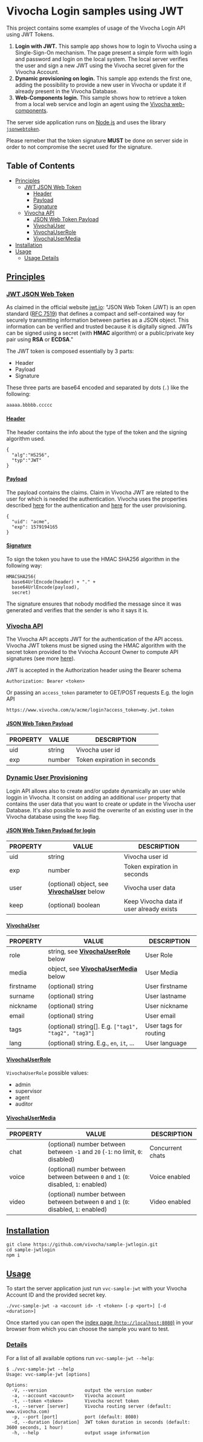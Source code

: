 # Vivocha Login samples using JWT

This project contains some examples of usage of the Vivocha Login API using JWT Tokens.

1. **Login with JWT.** This sample app shows how to login to Vivocha using a Single-Sign-On mechanism. The page present a simple form with login and password and login on the local system. The local server verifies the user and sign a new JWT using the Vivocha secret given for the Vivocha Account.
2. **Dynamic provisioning on login.** This sample app extends the first one, adding the possibility to provide a new user in Vivocha or update it if already present in the Vivocha Database.
3. **Web-Components login.** This sample shows how to retrieve a token from a local web service and login an agent using the [Vivocha web-components](https://components.vivocha.com/docs/latest/).

The server side application runs on [Node.js](https://nodejs.org/) and uses the library [`jsonwebtoken`](https://www.npmjs.com/package/jsonwebtoken).

Please remeber that the token signature **MUST** be done on server side in order to not compromise the secret used for the signature.

## Table of Contents
- [Principles](#principles)
  - [JWT JSON Web Token](#principles-jwt)
    - [Header](#principles-jwt-header)
    - [Payload](#principles-jwt-payload)
    - [Signature](#principles-jwt-signature)
  - [Vivocha API](#principles-api)
    - [JSON Web Token Payload](#JWTPayload)
    - [VivochaUser](#VivochaUser)
    - [VivochaUserRole](#VivochaUserRole)
    - [VivochaUserMedia](#VivochaUserMedia)
- [Installation](#installation)
- [Usage](#usage)
  - [Usage Details](#usage-detail)

## [Principles](#principles)

### [JWT JSON Web Token](#principles-jwt)

As claimed in the official website [jwt.io](https://jwt.io/introduction/): "JSON Web Token (JWT) is an open standard ([RFC 7519](https://tools.ietf.org/html/rfc7519)) that defines a compact and self-contained way for securely transmitting information between parties as a JSON object. This information can be verified and trusted because it is digitally signed. JWTs can be signed using a secret (with **HMAC** algorithm) or a public/private key pair using **RSA** or **ECDSA**."

The JWT token is composed essentially by 3 parts:
- Header
- Payload
- Signature

These three parts are base64 encoded and separated by dots (`.`) like the following:
```
aaaaa.bbbbb.ccccc
```

#### [Header](#principles-jwt-header)

The header contains the info about the type of the token and the signing algorithm used.
```
{
  "alg":"HS256",
  "typ":"JWT"
}
```

#### [Payload](#principles-jwt-payload)

The payload contains the claims. Claim in Vivocha JWT are related to the user for which is needed the authentication.
Vivocha uses the properties described [here](#JWTPayload) for the authentication and [here](#JWTPayloadLogin) for the user provisioning.
```
{
  "uid": "acme",
  "exp": 1579194165
}
```

#### [Signature](#principles-jwt-signature)

To sign the token you have to use the HMAC SHA256 algorithm in the following way:

```
HMACSHA256(
  base64UrlEncode(header) + "." +
  base64UrlEncode(payload),
  secret)
```

The signature ensures that nobody modified the message since it was generated and verifies that the sender is who it says it is.

### [Vivocha API](#principles-api)

The Vivocha API accepts JWT for the authentication of the API access.
Vivocha JWT tokens must be signed using the HMAC algorithm with the secret token provided to the Vviocha Account Owner to compute API signatures (see more [here](https://docs.vivocha.com/docs/security-config#section-encryption)).

JWT is accepted in the Authorization header using the Bearer schema

```
Authorization: Bearer <token>
```

Or passing an `access_token` parameter to GET/POST requests
E.g. the login API
```
https://www.vivocha.com/a/acme/login?access_token=my.jwt.token
```

#### [JSON Web Token Payload](#JWTPayload)

| PROPERTY  | VALUE                                                         | DESCRIPTION 
|-----------|---------------------------------------------------------------|-------------
| uid       | string                                                        | Vivocha user id
| exp       | number                                                        | Token expiration in seconds

### [Dynamic User Provisioning](#provisioning)

Login API allows also to create and/or update dynamically an user while loggin in Vivocha.
It consist on adding an additional `user` property that contains the user data that you want to create or update in the Vivocha user Database.
It's also possible to avoid the overwrite of an existing user in the Vivocha database using the `keep` flag.

#### [JSON Web Token Payload for login](#JWTPayloadLogin)

| PROPERTY  | VALUE                                                         | DESCRIPTION 
|-----------|---------------------------------------------------------------|-------------
| uid       | string                                                        | Vivocha user id
| exp       | number                                                        | Token expiration in seconds
| user      | (optional) object, see **[VivochaUser](#VivochaUser)** below  | Vivocha user data 
| keep      | (optional) boolean                                            | Keep Vivocha data if user already exists

#### [VivochaUser](#VivochaUser)

| PROPERTY  | VALUE                                                         | DESCRIPTION 
|-----------|---------------------------------------------------------------|-------------
| role      | string, see **[VivochaUserRole](#VivochaUserRole)** below     | User Role
| media     | object, see **[VivochaUserMedia](#VivochaUserMedia)** below   | User Media
| firstname | (optional) string                                             | User firstname
| surname   | (optional) string                                             | User lastname
| nickname  | (optional) string                                             | User nickname
| email     | (optional) string                                             | User email
| tags      | (optional) string[]. E.g. `["tag1", "tag2", "tag3"]`          | User tags for routing
| lang      | (optional) string. E.g., `en`, `it`, ...                      | User language

#### [VivochaUserRole](#VivochaUserRole)

`VivochaUserRole` possible values:
- admin
- supervisor
- agent
- auditor

#### [VivochaUserMedia](#VivochaUserMedia)

| PROPERTY  | VALUE                                                                               | DESCRIPTION 
|-----------|-------------------------------------------------------------------------------------|-------------
| chat      | (optional) number between between `-1` and `20` (`-1`: no limit, `0`: disabled)     | Concurrent chats
| voice     | (optional) number between between between `0` and `1` (`0`: disabled, `1`: enabled) | Voice enabled
| video     | (optional) number between between between `0` and `1` (`0`: disabled, `1`: enabled) | Video enabled

## [Installation](#installation)

```
git clone https://github.com/vivocha/sample-jwtlogin.git
cd sample-jwtlogin
npm i
```

## [Usage](#usage)
To start the server application just run `vvc-sample-jwt` with your Vivocha Account ID and the provided secret key.
```
./vvc-sample-jwt -a <account id> -t <token> [-p <port>] [-d <duration>]
```
Once started you can open the [index page (`http://localhost:8080`)](http://localhost:8080) in your browser from which you can choose the sample you want to test.

### [Details](#usage-detail)
For a list of all available options run `vvc-sample-jwt --help`:
```
$ ./vvc-sample-jwt --help
Usage: vvc-sample-jwt [options]

Options:
  -V, --version              output the version number
  -a, --account <account>    Vivocha account
  -t, --token <token>        Vivocha secret token
  -s, --server [server]      Vivocha routing server (default: www.vivocha.com)
  -p, --port [port]          port (default: 8080)
  -d, --duration [duration]  JWT token duration in seconds (default: 3600 seconds, 1 hour)
  -h, --help                 output usage information
```
